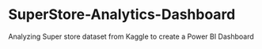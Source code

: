 # SuperStore-Analytics-Dashboard
Analyzing Super store dataset from Kaggle to create a Power BI Dashboard
